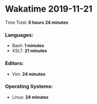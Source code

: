 # Wakatime 2019-11-21

Time Total: **0 hours 24 minutes**

### Languages:
- Bash: **1 minutes** 
- XSLT: **21 minutes** 

### Editors:
- Vim: **24 minutes** 

### Operating Systems:
- Linux: **24 minutes** 

